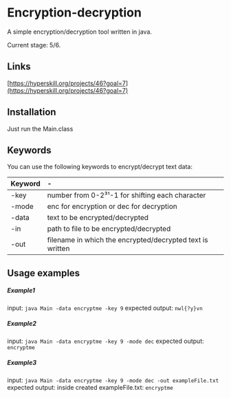 # Encryption-decryption
A simple encryption/decryption tool written in java.

Current stage: 5/6.

## Links
[https://hyperskill.org/projects/46?goal=7](https://hyperskill.org/projects/46?goal=7)

## Installation
Just run the Main.class

## Keywords
You can use the following keywords to encrypt/decrypt text data:

| Keyword       | -
| ------------- |:-------------
| -key          |number from 0-2³¹-1 for shifting each character
| -mode         |enc for encryption or dec for decryption
| -data         |text to be encrypted/decrypted
| -in           |path to file to be encrypted/decrypted
| -out          |filename in which the encrypted/decrypted text is written

## Usage examples
##### Example1
input:
`java Main -data encryptme -key 9`
expected output:
`nwl{?y}vn`

##### Example2
input:
`java Main -data encryptme -key 9 -mode dec`
expected output:
`encryptme`

##### Example3
input:
`java Main -data encryptme -key 9 -mode dec -out exampleFile.txt`
expected output:
inside created exampleFile.txt: `encryptme`

